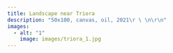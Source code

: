 ```yaml
---
title: Landscape near Triora
description: "50x100, canvas, oil, 2021\r \ \n\r\n"
images:
  - alt: "1"
    image: images/triora_1.jpg
---
```

